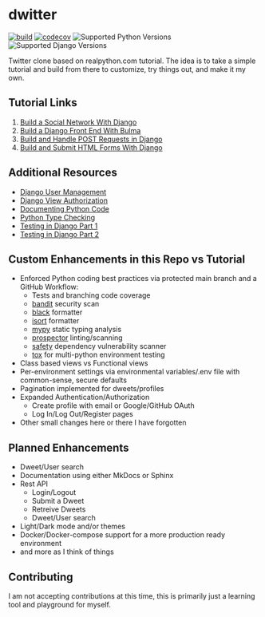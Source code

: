 # dwitter
[![build](https://github.com/chambersh1129/dwitter/actions/workflows/django.yml/badge.svg?branch=main)](https://github.com/chambersh1129/dwitter/actions/workflows/django.yml?query=branch%3Amain)
[![codecov](https://codecov.io/gh/chambersh1129/dwitter/main/graph/badge.svg)](https://codecov.io/gh/chambersh1129/dwitter)
![Supported Python Versions](https://img.shields.io/badge/python-3.7%20%7C%203.8%20%7C%203.9%20%7C%203.10%20%7C%203.11-blue)
![Supported Django Versions](https://img.shields.io/badge/django-3.2%20LTS-blue)

Twitter clone based on realpython.com tutorial.  The idea is to take a simple tutorial and build from there to customize, try things out, and make it my own.

## Tutorial Links
1. [Build a Social Network With Django](https://realpython.com/django-social-network-1/)
2. [Build a Django Front End With Bulma](https://realpython.com/django-social-front-end-2/)
3. [Build and Handle POST Requests in Django](https://realpython.com/django-social-post-3/)
4. [Build and Submit HTML Forms With Django](https://realpython.com/django-social-forms-4/)

## Additional Resources
- [Django User Management](https://realpython.com/django-user-management/)
- [Django View Authorization](https://realpython.com/django-view-authorization/)
- [Documenting Python Code](https://realpython.com/documenting-python-code/)
- [Python Type Checking](https://realpython.com/python-type-checking/)
- [Testing in Django Part 1](https://realpython.com/testing-in-django-part-1-best-practices-and-examples/)
- [Testing in Django Part 2](https://realpython.com/testing-in-django-part-2-model-mommy-vs-django-testing-fixtures/)

## Custom Enhancements in this Repo vs Tutorial
- Enforced Python coding best practices via protected main branch and a GitHub Workflow:
  - Tests and branching code coverage
  - [bandit](https://github.com/PyCQA/bandit) security scan
  - [black](https://github.com/psf/black) formatter
  - [isort](https://github.com/PyCQA/isort) formatter
  - [mypy](https://github.com/python/mypy) static typing analysis
  - [prospector](https://github.com/PyCQA/prospector) linting/scanning
  - [safety](https://github.com/pyupio/safety/) dependency vulnerability scanner
  - [tox](https://github.com/tox-dev/tox) for multi-python environment testing
- Class based views vs Functional views
- Per-environment settings via environmental variables/.env file with common-sense, secure defaults
- Pagination implemented for dweets/profiles
- Expanded Authentication/Authorization
  - Create profile with email or Google/GitHub OAuth
  - Log In/Log Out/Register pages
- Other small changes here or there I have forgotten

## Planned Enhancements
- Dweet/User search
- Documentation using either MkDocs or Sphinx
- Rest API
  - Login/Logout
  - Submit a Dweet
  - Retreive Dweets
  - Dweet/User search
- Light/Dark mode and/or themes
- Docker/Docker-compose support for a more production ready environment
- and more as I think of things

## Contributing
I am not accepting contributions at this time, this is primarily just a learning tool and playground for myself.
